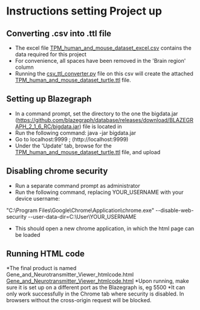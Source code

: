 # Instructions setting Project up
## Converting .csv into .ttl file

* The excel file [TPM_human_and_mouse_dataset_excel.csv](TPM_human_and_mouse_dataset_excel.csv) contains the data required for this project
* For convenience, all spaces have been removed in the 'Brain region' column
* Running the [csv_ttl_converter.py](csv_ttl_converter.py) file on this csv will create the attached [TPM_human_and_mouse_dataset_turtle.ttl](TPM_human_and_mouse_dataset_turtle.ttl) file.

## Setting up Blazegraph 

* In a command prompt, set the directory to the one the bigdata.jar (https://github.com/blazegraph/database/releases/download/BLAZEGRAPH_2_1_6_RC/bigdata.jar) file is located in
* Run the following command: java -jar bigdata.jar
* Go to localhost:9999 ; (http://localhost:9999)
* Under the 'Update' tab, browse for the [TPM_human_and_mouse_dataset_turtle.ttl](TPM_human_and_mouse_dataset_turtle.ttl) file, and upload

## Disabling chrome security

* Run a separate command prompt as administrator
* Run the following command, replacing YOUR_USERNAME with your device username:  

"C:\Program Files\Google\Chrome\Application\chrome.exe" --disable-web-security --user-data-dir=C:\User\YOUR_USERNAME  

* This should open a new chrome application, in which the html page can be loaded

## Running HTML code

*The final product is named Gene_and_Neurotransmitter_Viewer_htmlcode.html [Gene_and_Neurotransmitter_Viewer_htmlcode.html](Gene_and_Neurotransmitter_Viewer_htmlcode.html)
*Upon running, make sure it is set up on a different port as the Blazegraph is, eg 5500
*It can only work successfully in the Chrome tab where security is disabled. In browsers without the cross-origin request will be blocked. 
